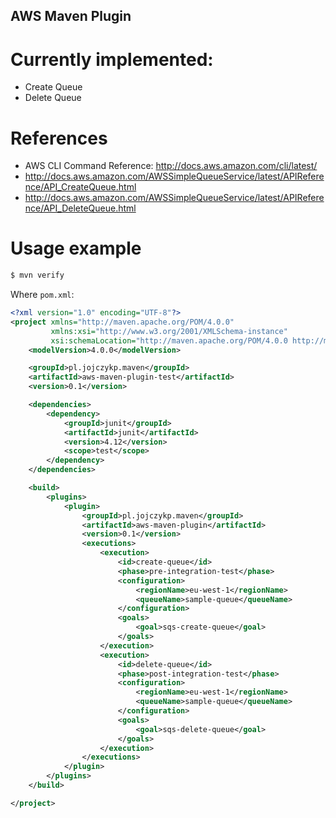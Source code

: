 ## AWS Maven Plugin

# Currently implemented:
- Create Queue
- Delete Queue

# References
- AWS CLI Command Reference: http://docs.aws.amazon.com/cli/latest/
- http://docs.aws.amazon.com/AWSSimpleQueueService/latest/APIReference/API_CreateQueue.html
- http://docs.aws.amazon.com/AWSSimpleQueueService/latest/APIReference/API_DeleteQueue.html

# Usage example

```bash
$ mvn verify
```

Where `pom.xml`:
```xml
<?xml version="1.0" encoding="UTF-8"?>
<project xmlns="http://maven.apache.org/POM/4.0.0"
		 xmlns:xsi="http://www.w3.org/2001/XMLSchema-instance"
		 xsi:schemaLocation="http://maven.apache.org/POM/4.0.0 http://maven.apache.org/xsd/maven-4.0.0.xsd">
	<modelVersion>4.0.0</modelVersion>

	<groupId>pl.jojczykp.maven</groupId>
	<artifactId>aws-maven-plugin-test</artifactId>
	<version>0.1</version>

	<dependencies>
		<dependency>
			<groupId>junit</groupId>
			<artifactId>junit</artifactId>
			<version>4.12</version>
			<scope>test</scope>
		</dependency>
	</dependencies>

	<build>
		<plugins>
			<plugin>
				<groupId>pl.jojczykp.maven</groupId>
				<artifactId>aws-maven-plugin</artifactId>
				<version>0.1</version>
				<executions>
					<execution>
						<id>create-queue</id>
						<phase>pre-integration-test</phase>
						<configuration>
							<regionName>eu-west-1</regionName>
							<queueName>sample-queue</queueName>
						</configuration>
						<goals>
							<goal>sqs-create-queue</goal>
						</goals>
					</execution>
					<execution>
						<id>delete-queue</id>
						<phase>post-integration-test</phase>
						<configuration>
							<regionName>eu-west-1</regionName>
							<queueName>sample-queue</queueName>
						</configuration>
						<goals>
							<goal>sqs-delete-queue</goal>
						</goals>
					</execution>
				</executions>
			</plugin>
		</plugins>
	</build>

</project>
```
